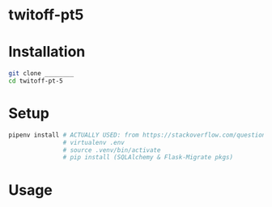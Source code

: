 # twitoff-pt5

# Installation

```sh
git clone ________
cd twitoff-pt-5
```

# Setup 

```sh
pipenv install # ACTUALLY USED: from https://stackoverflow.com/questions/31512422/pip-install-failing-with-oserror-errno-13-permission-denied-on-directory
               # virtualenv .env
               # source .venv/bin/activate 
               # pip install (SQLAlchemy & Flask-Migrate pkgs)
```
# Usage

 ```sh
 ```

 